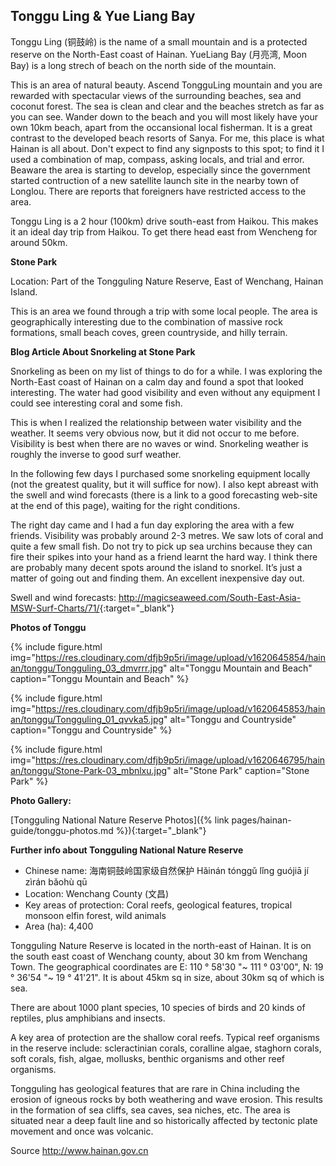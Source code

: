 ## Tonggu Ling & Yue Liang Bay

Tonggu Ling (铜鼓岭) is the name of a small mountain and is a protected reserve on the North-East coast of Hainan. YueLiang Bay (月亮湾, Moon Bay) is a long strech of beach on the north side of the mountain.

This is an area of natural beauty. Ascend TongguLing mountain and you are rewarded with spectacular views of the surrounding beaches, sea and coconut forest. The sea is clean and clear and the beaches stretch as far as you can see. Wander down to the beach and you will most likely have your own 10km beach, apart from the occansional local fisherman. It is a great contrast to the developed beach resorts of Sanya. For me, this place is what Hainan is all about. Don't expect to find any signposts to this spot; to find it I used a combination of map, compass, asking locals, and trial and error. Beaware the area is starting to develop, especially since the government started contruction of a new satellite launch site in the nearby town of Longlou. There are reports that foreigners have restricted access to the area.

Tonggu Ling is a 2 hour (100km) drive south-east from Haikou. This makes it an ideal day trip from Haikou. To get there head east from Wencheng for around 50km.


**Stone Park**

Location: Part of the Tongguling Nature Reserve, East of Wenchang, Hainan Island.

This is an area we found through a trip with some local people. The area is geographically interesting due to the combination of massive rock formations, small beach coves, green countryside, and hilly terrain.

**Blog Article About Snorkeling at Stone Park**

Snorkeling as been on my list of things to do for a while. I was exploring the North-East coast of Hainan on a calm day and found a spot that looked interesting. The water had good visibility and even without any equipment I could see interesting coral and some fish.

This is when I realized the relationship between water visibility and the weather. It seems very obvious now, but it did not occur to me before. Visibility is best when there are no waves or wind. Snorkeling weather is roughly the inverse to good surf weather.

In the following few days I purchased some snorkeling equipment locally (not the greatest quality, but it will suffice for now). I also kept abreast with the swell and wind forecasts (there is a link to a good forecasting web-site at the end of this page), waiting for the right conditions.

The right day came and I had a fun day exploring the area with a few friends. Visibility was probably around 2-3 metres. We saw lots of coral and quite a few small fish. Do not try to pick up sea urchins because they can fire their spikes into your hand as a friend learnt the hard way. I think there are probably many decent spots around the island to snorkel. It’s just a matter of going out and finding them. An excellent inexpensive day out.

Swell and wind forecasts: <http://magicseaweed.com/South-East-Asia-MSW-Surf-Charts/71/>{:target="_blank"}


**Photos of Tonggu**

{% include figure.html img="https://res.cloudinary.com/dfjb9p5ri/image/upload/v1620645854/hainan/tonggu/Tongguling_03_dmvrrr.jpg"
alt="Tonggu Mountain and Beach" caption="Tonggu Mountain and Beach" %}

{% include figure.html img="https://res.cloudinary.com/dfjb9p5ri/image/upload/v1620645853/hainan/tonggu/Tongguling_01_qvvka5.jpg"
alt="Tonggu and Countryside" caption="Tonggu and Countryside" %}

{% include figure.html img="https://res.cloudinary.com/dfjb9p5ri/image/upload/v1620646795/hainan/tonggu/Stone-Park-03_mbnlxu.jpg"
alt="Stone Park" caption="Stone Park" %}


**Photo Gallery:**

[Tongguling National Nature Reserve Photos]({% link pages/hainan-guide/tonggu-photos.md %}){:target="_blank"}



**Further info about Tongguling National Nature Reserve**

- Chinese name: 海南铜鼓岭国家级自然保护 Hǎinán tónggǔ lǐng guójiā jí zìrán bǎohù qū
- Location: Wenchang County (文昌)
- Key areas of protection: Coral reefs, geological features, tropical monsoon elfin forest, wild animals
- Area (ha): 4,400

Tongguling Nature Reserve is located in the north-east of Hainan. It is on the south east coast of Wenchang county, about 30 km from Wenchang Town. The geographical coordinates are E: 110 ° 58'30 "~ 111 ° 03'00", N: 19 ° 36'54 "~ 19 ° 41'21". It is about 45km sq in size, about 30km sq of which is sea.

There are about 1000 plant species, 10 species of birds and 20 kinds of reptiles, plus amphibians and insects.

A key area of protection are the shallow coral reefs. Typical reef organisms in the reserve include: scleractinian corals, coralline algae, staghorn corals, soft corals, fish, algae, mollusks, benthic organisms and other reef organisms.

Tongguling has geological features that are rare in China including the erosion of igneous rocks by both weathering and wave erosion. This results in the formation of sea cliffs, sea caves, sea niches, etc. The area is situated near a deep fault line and so historically affected by tectonic plate movement and once was volcanic.

Source <http://www.hainan.gov.cn>